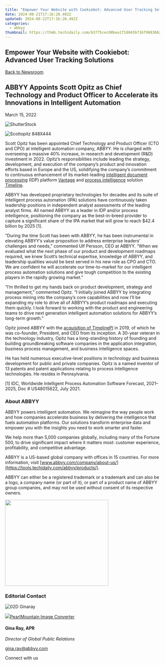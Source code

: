 ```yaml
---
title: "Empower Your Website with Cookiebot: Advanced User Tracking Solutions"
date: 2024-08-21T17:16:28.492Z
updated: 2024-08-22T17:16:28.492Z
categories:
  - abbyy
thumbnail: https://thmb.techidaily.com/63775cec08bea1f18045b716f908366237290c85d227f82f60742199283d96d9.jpg
---
```


## Empower Your Website with Cookiebot: Advanced User Tracking Solutions

[Back to Newsroom](https://tools.techidaily.com/abbyy/products/)

## ABBYY Appoints Scott Opitz as Chief Technology and Product Officer to Accelerate its Innovations in Intelligent Automation

March 15, 2022

![ShutterStock](https://content.abbyy.com/-/media/project/abbyy/abbyy/branchtemplates/shutterstock_1272462163_1296-x-729.jpg?h=729&iar=0&w=1296)

![Scottopitz 848X444](https://static4.abbyy.com/abbyycommedia/35308/scottopitz-848x444.jpg) 

Scott Opitz has been appointed Chief Technology and Product Officer (CTO and CPO) at intelligent automation company, ABBYY. He is charged with overseeing a massive 40% increase, in research and development (R&D) investment in 2022\. Opitz’s responsibilities include leading the strategy, development, and execution of the company’s product and innovation efforts based in Europe and the US, solidifying the company’s commitment to continuous enhancement of its market-leading [intelligent document processing](https://tools.techidaily.com/abbyy/products/) (IDP) platform [Vantage](https://tools.techidaily.com/abbyy/products/) and [process intelligence](https://tools.techidaily.com/abbyy/products/) solution [Timeline](https://tools.techidaily.com/abbyy/products/).

ABBYY has developed proprietary technologies for decades and its suite of intelligent process automation (IPA) solutions have continuously taken leadership positions in independent analyst assessments of the leading analyst firms. All named ABBYY as a leader in IDP and/or process intelligence, positioning the company as the best-in-breed provider to capture a significant share of the IPA market that will grow to reach $42.4 billion by 2025 \[1\].

“During the time Scott has been with ABBYY, he has been instrumental in elevating ABBYY’s value proposition to address enterprise leaders’ challenges and needs,” commented Ulf Persson, CEO at ABBYY. “When we evaluated what the next phase of our product and development roadmaps required, we knew Scott’s technical expertise, knowledge of ABBYY, and leadership qualities would be best served in his new role as CPO and CTO. We are confident he will accelerate our time-to-market for our intelligent process automation solutions and give tough competition to the existing players in the rapidly growing market.” 

“I’m thrilled to get my hands back on product development, strategy and management,” commented Opitz. “I initially joined ABBYY by integrating process mining into the company’s core capabilities and now I’ll be expanding my role to drive all of ABBYY’s product roadmaps and executing them quickly. I look forward to working with the product and engineering teams to drive next generation intelligent automation solutions for ABBYY’s long-term growth.”

Opitz joined ABBYY with the [acquisition of TimelinePI](https://tools.techidaily.com/abbyy/products/) in 2019, of which he was co-founder, President, and CEO from its inception. A 30-year veteran in the technology industry, Opitz has a long-standing history of founding and building groundbreaking software companies in the application integration, business process management, and business intelligence spaces.

He has held numerous executive-level positions in technology and business development for public and private companies. Opitz is a named inventor of 13 patents and patent applications relating to process intelligence technologies. He resides in Pennsylvania. 

\[1\] IDC, Worldwide Intelligent Process Automation Software Forecast, 2021–2025, Doc # US48015622, July 2021.

### About ABBYY

ABBYY powers intelligent automation. We reimagine the way people work and how companies accelerate business by delivering the intelligence that fuels automation platforms. Our solutions transform enterprise data and empower you with the insights you need to work smarter and faster. 

We help more than 5,000 companies globally, including many of the Fortune 500, to drive significant impact where it matters most: customer experience, profitability, and competitive advantage.

ABBYY is a US-based global company with offices in 15 countries. For more information, visit [www.abbyy.com/company/about-us/](https://tools.techidaily.com/abbyy/products/).

ABBYY can either be a registered trademark or a trademark and can also be a logo, a company name (or part of it), or part of a product name of ABBYY group companies, and may not be used without consent of its respective owners.

<!-- affiliate ads begin -->
<a href="https://laganoo.pxf.io/c/5597632/1657397/16446" target="_top" id="1657397"><img src="//a.impactradius-go.com/display-ad/16446-1657397" border="0" alt="" width="336" height="280"/></a><img height="0" width="0" src="https://imp.pxf.io/i/5597632/1657397/16446" style="position:absolute;visibility:hidden;" border="0" />
<!-- affiliate ads end -->
### Editorial Contact

![02D Ginaray](https://static2.abbyy.com/abbyycommedia/23662/02d-ginaray.png)

<!-- affiliate ads begin -->
<a href="https://secure.2checkout.com/order/checkout.php?PRODS=4550420&QTY=1&AFFILIATE=108875&CART=1"><img src="https://www.pearlmountainsoft.com/n_img/product/pic/f_02.jpg" border="0">PearlMountain Image Converter</a>
<!-- affiliate ads end -->
#### Gina Ray, APR

_Director of Global Public Relations_

[gina.ray@abbyy.com](https://tools.techidaily.com/abbyy/products/)

  
Connect with us

<ins class="adsbygoogle"
     style="display:block"
     data-ad-format="autorelaxed"
     data-ad-client="ca-pub-7571918770474297"
     data-ad-slot="1223367746"></ins>



<ins class="adsbygoogle"
     style="display:block"
     data-ad-client="ca-pub-7571918770474297"
     data-ad-slot="8358498916"
     data-ad-format="auto"
     data-full-width-responsive="true"></ins>


